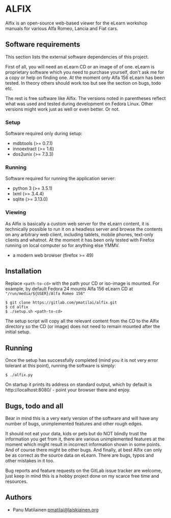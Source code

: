 # ALFIX #

Alfix is an open-source web-based viewer for the eLearn workshop manuals
for various Alfa Romeo, Lancia and Fiat cars.

## Software requirements ##

This section lists the external software dependencies of this project.

First of all, you will need an eLearn CD or an image of of one.
eLearn is proprietary software which you need to purchase yourself,
don't ask me for a copy or help on finding one. At the moment only
Alfa 156 eLearn has been tested. In theory others should work too
but see the section on bugs, todo etc.

The rest is free software like Alfix. The versions noted in parentheses
reflect what was used and tested during development on Fedora Linux.
Other versions might work just as well or even better. Or not.

### Setup ###

Software required only during setup:

* mdbtools  (>= 0.7.1)
* innoextract (>= 1.6)
* dos2unix (>= 7.3.3)

### Running ###

Software required for running the application server:

* python 3 (>= 3.5.1)
* lxml (>= 3.4.4)
* sqlite (>= 3.13.0)

### Viewing ###

As Alfix is basically a custom web server for the eLearn content,
it is technically possible to run it on a headless server and browse the
contents on any arbitrary web client, including tablets, mobile phones,
text-only clients and whatnot. At the moment it has been only tested
with Firefox running on local computer so for anything else YMMV. 

* a modern web browser (firefox >= 49)

## Installation ##

Replace `<path-to-cd>` with the path your CD or iso-image is mounted.
For example, by default Fedora 24 mounts Alfa 156 eLearn CD at
`"/run/media/${USER}/Alfa Romeo 156"`

    $ git clone https://gitlab.com/pmatilai/alfix.git
    $ cd alfix
    $ ./setup.sh <path-to-cd>

The setup script will copy all the relevant content from the CD to
the Alfix directory so the CD (or image) does not need to remain mounted
after the initial setup.

## Running ##

Once the setup has successfully completed (mind you it is not very
error tolerant at this point), running the software is simply:

    $ ./alfix.py

On startup it prints its address on standard output, which by default is
http://localhost:8080/ - point your browser there and enjoy.

## Bugs, todo and all ##

Bear in mind this is a very early version of the software and
will have any number of bugs, unimplemented features and other rough
edges. 

It should not eat your data, kids or pets but do NOT blindly trust
the information you get from it, there are various unimplemented
features at the moment which might result in incorrect information
shown in some points. And of course there might be other bugs.
And finally, at best Alfix can only be as correct as the source data
on eLearn. There are bugs, typos and other mistakes in it too.

Bug reports and feature requests on the GitLab issue tracker are
welcome, just keep in mind this is a hobby project done on my scarce
free time and resources.

## Authors

* Panu Matilainen <pmatilai@laiskiainen.org>

